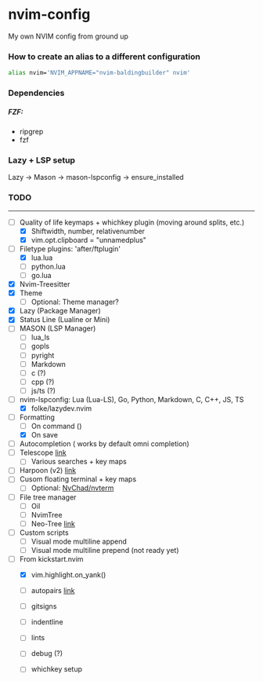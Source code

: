 # nvim-config
My own NVIM config from ground up

### How to create an alias to a different configuration
```bash
alias nvim='NVIM_APPNAME="nvim-baldingbuilder" nvim'
```

### Dependencies
##### FZF:
- ripgrep
- fzf

### Lazy + LSP setup
Lazy -> Mason -> mason-lspconfig -> ensure_installed

### TODO
___
- [ ] Quality of life keymaps + whichkey plugin (moving around splits, etc.)
    - [x] Shiftwidth, number, relativenumber
    - [x] vim.opt.clipboard = "unnamedplus"
- [ ] Filetype plugins: 'after/ftplugin'
    - [x] lua.lua
    - [ ] python.lua
    - [ ] go.lua
- [x] Nvim-Treesitter
- [x] Theme
    - [ ] Optional: Theme manager?
- [x] Lazy (Package Manager)
- [x] Status Line (Lualine or Mini)
- [ ] MASON (LSP Manager)
    - [ ] lua_ls
    - [ ] gopls
    - [ ] pyright
    - [ ] Markdown
    - [ ] c (?)
    - [ ] cpp (?)
    - [ ] js/ts (?)
- [ ] nvim-lspconfig: Lua (Lua-LS), Go, Python, Markdown, C, C++, JS, TS
    - [x] folke/lazydev.nvim
- [ ] Formatting
    - [ ] On command (<space-f>)
    - [x] On save
- [ ] Autocompletion (<C-x><C-o> works by default omni completion)
- [ ] Telescope [link](https://github.com/nvim-telescope/telescope.nvim)
    - [ ] Various searches + key maps
- [ ] Harpoon (v2) [link](https://github.com/ThePrimeagen/harpoon/tree/harpoon2)
- [ ] Cusom floating terminal + key maps
    - [ ] Optional: [NvChad/nvterm](NvChad/nvterm)
- [ ] File tree manager
    - [ ] Oil
    - [ ] NvimTree
    - [ ] Neo-Tree [link](https://github.com/nvim-neo-tree/neo-tree.nvim)

- [ ] Custom scripts
    - [ ] Visual mode multiline append
    - [ ] Visual mode multiline prepend (not ready yet)

- [ ] From kickstart.nvim
    - [x] vim.highlight.on_yank()
    - [ ] autopairs [link](windwp/nvim-autopairs)
    - [ ] gitsigns
    - [ ] indentline
    - [ ] lints
    - [ ] debug (?)
    - [ ] whichkey setup




